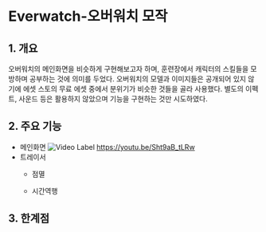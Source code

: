 # Everwatch-오버워치 모작

## 1. 개요
  오버워치의 메인화면을 비슷하게 구현해보고자 하며, 훈련장에서 캐릭터의 스킬들을 모방하며 공부하는 것에 의미를 두었다. 오버워치의 모델과 이미지들은 공개되어 있지 않기에 에셋 스토의 무료 에셋 중에서 분위기가 비슷한 것들을 골라 사용했다. 별도의 이펙트, 사운드 등은 활용하지 않았으며 기능을 구현하는 것만 시도하였다. 
## 2. 주요 기능
  + 메인화면
    ![Video Label](http://img.youtube.com/vi/Sht9aB_tLRw/0.jpg)
    https://youtu.be/Sht9aB_tLRw
  + 트레이서
    - 점멸
      
    - 시간역행
## 3. 한계점
